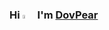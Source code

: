 ### Hi <img src="https://raw.githubusercontent.com/MartinHeinz/MartinHeinz/master/wave.gif" width="4%" alt="hai"> I'm [DovPear](https://www.github.com/DovPearX)
